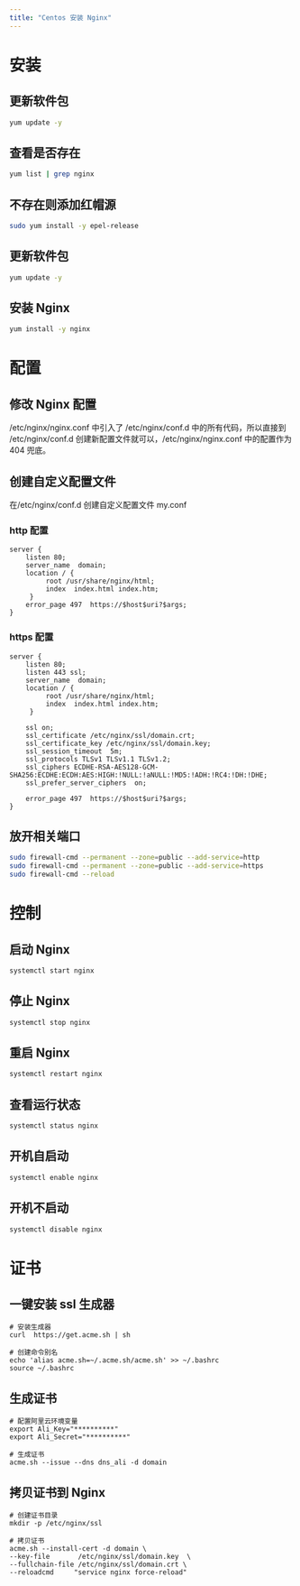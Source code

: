 ```yaml
---
title: "Centos 安装 Nginx"
---
```



# 安装

## 更新软件包

```bash
yum update -y
```

## 查看是否存在

```bash
yum list | grep nginx
```

## 不存在则添加红帽源

```bash
sudo yum install -y epel-release
```

## 更新软件包

```bash
yum update -y
```

## 安装 Nginx

```bash
yum install -y nginx
```

# 配置

## 修改 Nginx 配置

/etc/nginx/nginx.conf 中引入了 /etc/nginx/conf.d 中的所有代码，所以直接到 /etc/nginx/conf.d 创建新配置文件就可以，/etc/nginx/nginx.conf 中的配置作为 404 兜底。

## 创建自定义配置文件

在/etc/nginx/conf.d 创建自定义配置文件 my.conf

### http 配置

```
server {
    listen 80;
    server_name  domain;
    location / {
         root /usr/share/nginx/html;
         index  index.html index.htm;
     }
    error_page 497  https://$host$uri?$args;
}
```

### https 配置

```
server {
    listen 80;
    listen 443 ssl;
    server_name  domain;
    location / {
         root /usr/share/nginx/html;
         index  index.html index.htm;
     }

    ssl on;
    ssl_certificate /etc/nginx/ssl/domain.crt;
    ssl_certificate_key /etc/nginx/ssl/domain.key;
    ssl_session_timeout  5m;
    ssl_protocols TLSv1 TLSv1.1 TLSv1.2;
    ssl_ciphers ECDHE-RSA-AES128-GCM-SHA256:ECDHE:ECDH:AES:HIGH:!NULL:!aNULL:!MD5:!ADH:!RC4:!DH:!DHE;
    ssl_prefer_server_ciphers  on;

    error_page 497  https://$host$uri?$args;
}
```

## 放开相关端口

```bash
sudo firewall-cmd --permanent --zone=public --add-service=http
sudo firewall-cmd --permanent --zone=public --add-service=https
sudo firewall-cmd --reload
```

# 控制

## 启动 Nginx

```bash
systemctl start nginx
```

## 停止 Nginx

```bash
systemctl stop nginx
```

## 重启 Nginx

```bash
systemctl restart nginx
```

## 查看运行状态

```bash
systemctl status nginx
```

## 开机自启动

```bash
systemctl enable nginx
```

## 开机不启动

```bash
systemctl disable nginx
```

# 证书

## 一键安装 ssl 生成器

```
# 安装生成器
curl  https://get.acme.sh | sh

# 创建命令别名
echo 'alias acme.sh=~/.acme.sh/acme.sh' >> ~/.bashrc
source ~/.bashrc
```

## 生成证书

```
# 配置阿里云环境变量
export Ali_Key="**********"
export Ali_Secret="**********"

# 生成证书
acme.sh --issue --dns dns_ali -d domain
```

## 拷贝证书到 Nginx

```
# 创建证书目录
mkdir -p /etc/nginx/ssl

# 拷贝证书
acme.sh --install-cert -d domain \
--key-file       /etc/nginx/ssl/domain.key  \
--fullchain-file /etc/nginx/ssl/domain.crt \
--reloadcmd     "service nginx force-reload"
```
